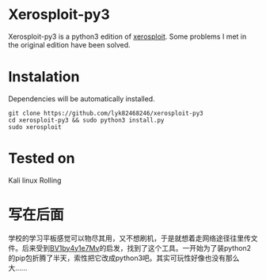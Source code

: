 Xerosploit-py3
=
Xerosploit-py3 is a python3 edition of [xerosploit](https://github.com/LionSec/xerosploit). Some problems I met in the original edition have been solved.


Instalation
=
Dependencies will be automatically installed.

    git clone https://github.com/lyk82468246/xerosploit-py3
    cd xerosploit-py3 && sudo python3 install.py
    sudo xerosploit


Tested on
=
Kali linux Rolling

写在后面
=
学校的学习平板感觉可以物尽其用，又不想刷机，于是就想着走网络途径往里传文件。后来受到[BV1by4y1e7Mv](https://www.bilibili.com/video/BV1by4y1e7Mv)的启发，找到了这个工具。一开始为了装python2的pip包折腾了半天，索性把它改成python3吧。其实可玩性好像也没有那么大……